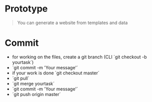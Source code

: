 # Prototype

> You can generate a website from templates and data

# Commit
* for working on the files, create a git branch (CLI ´git checkout -b yourtask´)
* ´git commit -m 'Your message'´
* if your work is done ´git checkout master´
* ´git pull´
* ´git merge yourtask´
* ´git commit -m 'Your message'´
* ´git push origin master´ 